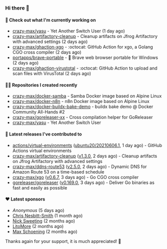 ### Hi there 👋

#### 👷 Check out what I'm currently working on

- [crazy-max/yasu](https://github.com/crazy-max/yasu) - Yet Another Switch User (1 day ago)
- [crazy-max/artifactory-cleanup](https://github.com/crazy-max/artifactory-cleanup) - Cleanup artifacts on Jfrog Artifactory with advanced settings (2 days ago)
- [crazy-max/ghaction-xgo](https://github.com/crazy-max/ghaction-xgo) - :octocat: GitHub Action for xgo, a Golang CGO cross compiler (2 days ago)
- [portapps/brave-portable](https://github.com/portapps/brave-portable) - 🚀 Brave web browser portable for Windows (2 days ago)
- [crazy-max/ghaction-virustotal](https://github.com/crazy-max/ghaction-virustotal) - :octocat: GitHub Action to upload and scan files with VirusTotal (2 days ago)

#### 👨‍💻 Repositories I created recently

- [crazy-max/docker-samba](https://github.com/crazy-max/docker-samba) - Samba Docker image based on Alpine Linux
- [crazy-max/docker-n8n](https://github.com/crazy-max/docker-n8n) - n8n Docker image based on Alpine Linux
- [crazy-max/docker-buildx-bake-demo](https://github.com/crazy-max/docker-buildx-bake-demo) - buildx bake demo @ Docker Community All-Hands #2
- [crazy-max/goreleaser-xx](https://github.com/crazy-max/goreleaser-xx) - Cross compilation helper for GoReleaser
- [crazy-max/yasu](https://github.com/crazy-max/yasu) - Yet Another Switch User

#### 🚀 Latest releases I've contributed to

- [actions/virtual-environments](https://github.com/actions/virtual-environments) ([ubuntu20/20210606.1](https://github.com/actions/virtual-environments/releases/tag/ubuntu20%2F20210606.1), 1 day ago) - GitHub Actions virtual environments
- [crazy-max/artifactory-cleanup](https://github.com/crazy-max/artifactory-cleanup) ([v1.3.0](https://github.com/crazy-max/artifactory-cleanup/releases/tag/v1.3.0), 2 days ago) - Cleanup artifacts on Jfrog Artifactory with advanced settings
- [crazy-max/ddns-route53](https://github.com/crazy-max/ddns-route53) ([v2.5.0](https://github.com/crazy-max/ddns-route53/releases/tag/v2.5.0), 2 days ago) - Dynamic DNS for Amazon Route 53 on a time-based schedule
- [crazy-max/xgo](https://github.com/crazy-max/xgo) ([v0.6.7](https://github.com/crazy-max/xgo/releases/tag/v0.6.7), 3 days ago) - Go CGO cross compiler
- [goreleaser/goreleaser](https://github.com/goreleaser/goreleaser) ([v0.169.0](https://github.com/goreleaser/goreleaser/releases/tag/v0.169.0), 3 days ago) - Deliver Go binaries as fast and easily as possible

#### ❤️ Latest sponsors
- _Anonymous_ (5 days ago)
- [Chris Nesbitt-Smith](https://github.com/chrisns) (1 month ago)
- [Nick Sweeting](https://github.com/pirate) (2 months ago)
- [LitoMore](https://github.com/LitoMore) (2 months ago)
- [Max Schoening](https://github.com/max) (2 months ago)

Thanks again for your support, it is much appreciated! 🙏
